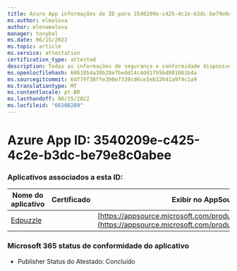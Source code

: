 ```yaml
---
title: Azure App informações de ID para 3540209e-c425-4c2e-b3dc-be79e8c0abee
ms.author: elmalova
author: elenamalova
manager: tonybal
ms.date: 06/15/2022
ms.topic: article
ms.service: attestation
certification_type: attested
description: Todas as informações de segurança e conformidade disponíveis para 3540209e-c425-4c2e-b3dc-be79e8c0abee.
ms.openlocfilehash: 60618b4a30b28e7bedd14c4dd1fb5bd801001b4a
ms.sourcegitcommit: 6df79f38ffe390e7339cd6ce5eb32641a9f4c1a9
ms.translationtype: MT
ms.contentlocale: pt-BR
ms.lasthandoff: 06/15/2022
ms.locfileid: "66108289"
---
```

# <a name="azure-app-id-3540209e-c425-4c2e-b3dc-be79e8c0abee"></a>Azure App ID: 3540209e-c425-4c2e-b3dc-be79e8c0abee


### <a name="apps-associated-with-this-id"></a>Aplicativos associados a esta ID:
| **Nome do aplicativo** | **Certificado** | **Exibir no AppSource** |
|--------------|---------------|-----------------------|
| [Edpuzzle](../forward/WA200003736.md) |  | [https://appsource.microsoft.com/product/office/WA200003736](https://appsource.microsoft.com/product/office/WA200003736) |

### <a name="microsoft-365-app-compliance-status"></a>Microsoft 365 status de conformidade do aplicativo
- Publisher Status do Atestado: Concluído
